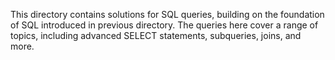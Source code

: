 This directory contains solutions for SQL queries, building on the foundation of SQL introduced in previous directory. The queries here cover a range of topics, including advanced SELECT statements, subqueries, joins, and more.
